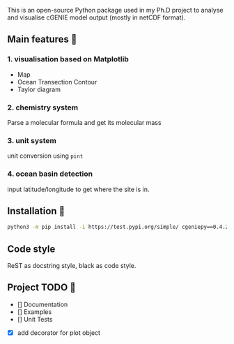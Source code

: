This is an open-source Python package used in my Ph.D project to analyse and visualise cGENIE model output (mostly in netCDF format).


## Main features 🐛

### 1. visualisation based on Matplotlib
- Map
- Ocean Transection Contour 
- Taylor diagram

### 2. chemistry system
Parse a molecular formula and get its molecular mass

### 3. unit system
unit conversion using `pint`

### 4. ocean basin detection
input latitude/longitude to get where the site is in.


## Installation 🙂

```bash
python3 -m pip install -i https://test.pypi.org/simple/ cgeniepy==0.4.2
```

## Code style

ReST as docstring style, black as code style.

## Project TODO 🚩

- [] Documentation
- [] Examples
- [] Unit Tests
- [X] add decorator for plot object


